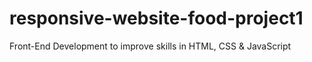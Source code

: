 # responsive-website-food-project1
Front-End Development to improve skills in HTML, CSS &amp; JavaScript 
